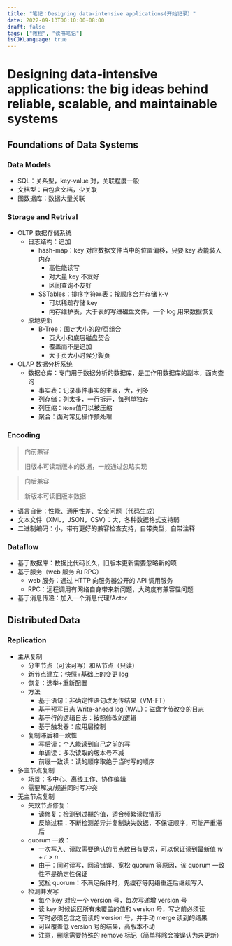 ```yaml
---
title: "笔记：Designing data-intensive applications(开始记录）"
date: 2022-09-13T00:10:00+08:00
draft: false
tags: ["教程", "读书笔记"]
isCJKLanguage: true
---
```


# Designing data-intensive applications: the big ideas behind reliable, scalable, and maintainable systems

## Foundations of Data Systems

### Data Models

- SQL：关系型，key-value 对，关联程度一般
- 文档型：自包含文档，少关联
- 图数据库：数据大量关联

### Storage and Retrival

- OLTP 数据存储系统
  - 日志结构：追加
    - hash-map：key 对应数据文件当中的位置偏移，只要 key 表能装入内存
      - 高性能读写
      - 对大量 key 不友好
      - 区间查询不友好
    - SSTables：排序字符串表：按顺序合并存储 k-v
      - 可以稀疏存储 key
      - 内存维护表，大于表的写进磁盘文件，一个 log 用来数据恢复
  - 原地更新
    - B-Tree：固定大小的段/页组合
      - 页大小和底层磁盘契合
      - 覆盖而不是追加
      - 大于页大小时候分裂页
- OLAP 数据分析系统
  - 数据仓库：专门用于数据分析的数据库，是工作用数据库的副本，面向查询
    - 事实表：记录事件事实的主表，大，列多
    - 列存储：列太多，一行拆开，每列单独存
    - 列压缩：`None`值可以被压缩
    - 聚合：面对常见操作预处理

### Encoding

> 向前兼容
>
> 旧版本可读新版本的数据，一般通过忽略实现

> 向后兼容
>
> 新版本可读旧版本数据

- 语言自带：性能、通用性差、安全问题（代码生成）
- 文本文件（XML，JSON，CSV）：大，各种数据格式支持弱
- 二进制编码：小，带有更好的兼容检查支持，自带类型，自带注释

### Dataflow

- 基于数据库：数据比代码长久，旧版本更新需要忽略新的项
- 基于服务（web 服务 和 RPC）
  - web 服务：通过 HTTP 向服务器公开的 API 调用服务
  - RPC：远程调用有网络自身带来新问题，大跨度有兼容性问题
- 基于消息传递：加入一个消息代理/Actor

## Distributed Data

### Replication

- 主从复制
  - 分主节点（可读可写）和从节点（只读）
  - 新节点建立：快照+基础上的变更 log
  - 恢复：选举+重新配置
  - 方法
    - 基于语句：非确定性语句改为传结果（VM-FT）
    - 基于预写日志 Write-ahead log (WAL)：磁盘字节改变的日志
    - 基于行的逻辑日志：按照修改的逻辑
    - 基于触发器：应用层控制
  - 复制滞后和一致性
    - 写后读：个人能读到自己之前的写
    - 单调读：多次读取的版本号不减
    - 前缀一致读：读的顺序取绝于当时写的顺序
- 多主节点复制
  - 场景：多中心、离线工作、协作编辑
  - 需要解决/规避同时写冲突
- 无主节点复制
  - 失效节点修复：
    - 读修复：检测到过期的值，适合频繁读取情形
    - 反熵过程：不断检测差异并复制缺失数据，不保证顺序，可能严重滞后
  - quorum 一致：
    - 一次写入、读取需要确认的节点数目有要求，可以保证读到最新值 $w+r>n$
    - 由于：同时读写，回滚错误、宽松 quorum 等原因，该 quorum 一致性不是确定性保证
    - 宽松 quorum：不满足条件时，先缓存等网络重连后继续写入
  - 检测并发写
    - 每个 key 对应一个 version 号，每次写递增 version 号
    - 读 key 时候返回所有未覆盖的值和 version 号，写之前必须读
    - 写时必须包含之前读的 version 号，并手动 merge 读到的结果
    - 可以覆盖低 version 号的结果，高版本不动
    - 注意，删除需要特殊的 remove 标记（简单移除会被误认为未更新）
